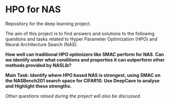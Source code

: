 # HPO for NAS
Repository for the deep learning project.

The aim of this project is to find answers and solutions to the following 
questions and tasks related to Hyper Parameter Optimization (HPO) and Neural Architecture Search (NAS).

**How well can traditional HPO optimizers
like SMAC perform for NAS. Can we identify
under what conditions and properties it can
outperform other methods provided by NASLib?**

**Main Task:
Identify where HPO based NAS
is strongest, using SMAC on the
NASBench201 search space
for CIFAR10.
Use DeepCave to analyse and
Highlight these strengths.**

*Other questions raised during the project will also be discussed.*
